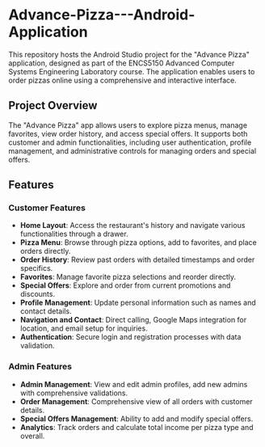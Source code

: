 # Advance-Pizza---Android-Application

This repository hosts the Android Studio project for the "Advance Pizza" application, designed as part of the ENCS5150 Advanced Computer Systems Engineering Laboratory course. The application enables users to order pizzas online using a comprehensive and interactive interface.

## Project Overview

The "Advance Pizza" app allows users to explore pizza menus, manage favorites, view order history, and access special offers. It supports both customer and admin functionalities, including user authentication, profile management, and administrative controls for managing orders and special offers.

## Features

### Customer Features
- **Home Layout**: Access the restaurant's history and navigate various functionalities through a drawer.
- **Pizza Menu**: Browse through pizza options, add to favorites, and place orders directly.
- **Order History**: Review past orders with detailed timestamps and order specifics.
- **Favorites**: Manage favorite pizza selections and reorder directly.
- **Special Offers**: Explore and order from current promotions and discounts.
- **Profile Management**: Update personal information such as names and contact details.
- **Navigation and Contact**: Direct calling, Google Maps integration for location, and email setup for inquiries.
- **Authentication**: Secure login and registration processes with data validation.

### Admin Features
- **Admin Management**: View and edit admin profiles, add new admins with comprehensive validations.
- **Order Management**: Comprehensive view of all orders with customer details.
- **Special Offers Management**: Ability to add and modify special offers.
- **Analytics**: Track orders and calculate total income per pizza type and overall.

